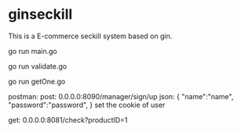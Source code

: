 # ginseckill
This is a E-commerce seckill system based on gin.

go run main.go

go run validate.go

go run getOne.go

postman:
post: 0.0.0.0:8090/manager/sign/up
json: 
{
    "name":"name",
    "password":"password",
}
set the cookie of user

get: 0.0.0.0:8081/check?productID=1